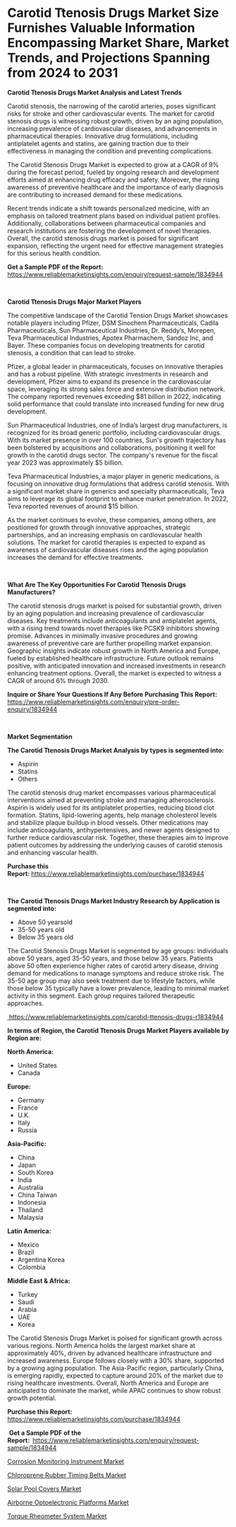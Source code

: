 <p><h1>Carotid Ttenosis Drugs Market Size Furnishes Valuable Information Encompassing Market Share, Market Trends, and Projections Spanning from 2024 to 2031</h1></p><p><strong>Carotid Ttenosis Drugs Market Analysis and Latest Trends</strong></p>
<p><p>Carotid stenosis, the narrowing of the carotid arteries, poses significant risks for stroke and other cardiovascular events. The market for carotid stenosis drugs is witnessing robust growth, driven by an aging population, increasing prevalence of cardiovascular diseases, and advancements in pharmaceutical therapies. Innovative drug formulations, including antiplatelet agents and statins, are gaining traction due to their effectiveness in managing the condition and preventing complications.</p><p>The Carotid Stenosis Drugs Market is expected to grow at a CAGR of 9% during the forecast period, fueled by ongoing research and development efforts aimed at enhancing drug efficacy and safety. Moreover, the rising awareness of preventive healthcare and the importance of early diagnosis are contributing to increased demand for these medications.</p><p>Recent trends indicate a shift towards personalized medicine, with an emphasis on tailored treatment plans based on individual patient profiles. Additionally, collaborations between pharmaceutical companies and research institutions are fostering the development of novel therapies. Overall, the carotid stenosis drugs market is poised for significant expansion, reflecting the urgent need for effective management strategies for this serious health condition.</p></p>
<p><strong>Get a Sample PDF of the Report:&nbsp;</strong> <a href="https://www.reliablemarketinsights.com/enquiry/request-sample/1834944?utm_campaign=1619&utm_medium=2&utm_source=Github&utm_content=ia&utm_term=16102024&utm_id=carotid-ttenosis-drugs">https://www.reliablemarketinsights.com/enquiry/request-sample/1834944</a></p>
<p>&nbsp;</p>
<p><strong>Carotid Ttenosis Drugs Major Market Players</strong></p>
<p><p>The competitive landscape of the Carotid Tension Drugs Market showcases notable players including Pfizer, DSM Sinochem Pharmaceuticals, Cadila Pharmaceuticals, Sun Pharmaceutical Industries, Dr. Reddy’s, Morepen, Teva Pharmaceutical Industries, Apotex Pharmachem, Sandoz Inc, and Bayer. These companies focus on developing treatments for carotid stenosis, a condition that can lead to stroke.</p><p>Pfizer, a global leader in pharmaceuticals, focuses on innovative therapies and has a robust pipeline. With strategic investments in research and development, Pfizer aims to expand its presence in the cardiovascular space, leveraging its strong sales force and extensive distribution network. The company reported revenues exceeding $81 billion in 2022, indicating solid performance that could translate into increased funding for new drug development.</p><p>Sun Pharmaceutical Industries, one of India’s largest drug manufacturers, is recognized for its broad generic portfolio, including cardiovascular drugs. With its market presence in over 100 countries, Sun's growth trajectory has been bolstered by acquisitions and collaborations, positioning it well for growth in the carotid drugs sector. The company's revenue for the fiscal year 2023 was approximately $5 billion.</p><p>Teva Pharmaceutical Industries, a major player in generic medications, is focusing on innovative drug formulations that address carotid stenosis. With a significant market share in generics and specialty pharmaceuticals, Teva aims to leverage its global footprint to enhance market penetration. In 2022, Teva reported revenues of around $15 billion.</p><p>As the market continues to evolve, these companies, among others, are positioned for growth through innovative approaches, strategic partnerships, and an increasing emphasis on cardiovascular health solutions. The market for carotid therapies is expected to expand as awareness of cardiovascular diseases rises and the aging population increases the demand for effective treatments.</p></p>
<p>&nbsp;</p>
<p><strong>What Are The Key Opportunities For Carotid Ttenosis Drugs Manufacturers?</strong></p>
<p><p>The carotid stenosis drugs market is poised for substantial growth, driven by an aging population and increasing prevalence of cardiovascular diseases. Key treatments include anticoagulants and antiplatelet agents, with a rising trend towards novel therapies like PCSK9 inhibitors showing promise. Advances in minimally invasive procedures and growing awareness of preventive care are further propelling market expansion. Geographic insights indicate robust growth in North America and Europe, fueled by established healthcare infrastructure. Future outlook remains positive, with anticipated innovation and increased investments in research enhancing treatment options. Overall, the market is expected to witness a CAGR of around 6% through 2030.</p></p>
<p><strong>Inquire or Share Your Questions If Any Before Purchasing This Report:</strong> <a href="https://www.reliablemarketinsights.com/enquiry/pre-order-enquiry/1834944?utm_campaign=1619&utm_medium=2&utm_source=Github&utm_content=ia&utm_term=16102024&utm_id=carotid-ttenosis-drugs">https://www.reliablemarketinsights.com/enquiry/pre-order-enquiry/1834944</a></p>
<p>&nbsp;</p>
<p><strong>Market Segmentation</strong></p>
<p><strong>The Carotid Ttenosis Drugs Market Analysis by types is segmented into:</strong></p>
<p><ul><li>Aspirin</li><li>Statins</li><li>Others</li></ul></p>
<p><p>The carotid stenosis drug market encompasses various pharmaceutical interventions aimed at preventing stroke and managing atherosclerosis. Aspirin is widely used for its antiplatelet properties, reducing blood clot formation. Statins, lipid-lowering agents, help manage cholesterol levels and stabilize plaque buildup in blood vessels. Other medications may include anticoagulants, antihypertensives, and newer agents designed to further reduce cardiovascular risk. Together, these therapies aim to improve patient outcomes by addressing the underlying causes of carotid stenosis and enhancing vascular health.</p></p>
<p><strong>Purchase this Report:&nbsp;</strong><a href="https://www.reliablemarketinsights.com/purchase/1834944?utm_campaign=1619&utm_medium=2&utm_source=Github&utm_content=ia&utm_term=16102024&utm_id=carotid-ttenosis-drugs">https://www.reliablemarketinsights.com/purchase/1834944</a></p>
<p>&nbsp;</p>
<p><strong>The Carotid Ttenosis Drugs Market Industry Research by Application is segmented into:</strong></p>
<p><ul><li>Above 50 yearsold</li><li>35-50 years old</li><li>Below 35 years old</li></ul></p>
<p><p>The Carotid Stenosis Drugs Market is segmented by age groups: individuals above 50 years, aged 35-50 years, and those below 35 years. Patients above 50 often experience higher rates of carotid artery disease, driving demand for medications to manage symptoms and reduce stroke risk. The 35-50 age group may also seek treatment due to lifestyle factors, while those below 35 typically have a lower prevalence, leading to minimal market activity in this segment. Each group requires tailored therapeutic approaches.</p></p>
<p><a href="https://www.reliablemarketinsights.com/carotid-ttenosis-drugs-r1834944?utm_campaign=1619&utm_medium=2&utm_source=Github&utm_content=ia&utm_term=16102024&utm_id=carotid-ttenosis-drugs">&nbsp;https://www.reliablemarketinsights.com/carotid-ttenosis-drugs-r1834944</a></p>
<p><strong>In terms of Region, the Carotid Ttenosis Drugs Market Players available by Region are:</strong></p>
<p>
    <p> <strong> North America: </strong>
        <ul>
            <li>United States</li>
            <li>Canada</li>
        </ul>
        </p> 
    <p> <strong> Europe: </strong>
        <ul>
            <li>Germany</li>
            <li>France</li>
            <li>U.K.</li>
            <li>Italy</li>
            <li>Russia</li>
        </ul>
        </p> 
    <p> <strong> Asia-Pacific: </strong>
        <ul>
            <li>China</li>
            <li>Japan</li>
            <li>South Korea</li>
            <li>India</li>
            <li>Australia</li>
            <li>China Taiwan</li>
            <li>Indonesia</li>
            <li>Thailand</li>
            <li>Malaysia</li>
        </ul>
        </p> 
    <p> <strong> Latin America: </strong>
        <ul>
            <li>Mexico</li>
            <li>Brazil</li>
            <li>Argentina Korea</li>
            <li>Colombia</li>
        </ul>
        </p> 
    <p> <strong> Middle East & Africa: </strong>
        <ul>
            <li>Turkey</li>
            <li>Saudi</li>
            <li>Arabia</li>
            <li>UAE</li>
            <li>Korea</li>
        </ul>
    </p>
    </p>
<p><p>The Carotid Stenosis Drugs Market is poised for significant growth across various regions. North America holds the largest market share at approximately 40%, driven by advanced healthcare infrastructure and increased awareness. Europe follows closely with a 30% share, supported by a growing aging population. The Asia-Pacific region, particularly China, is emerging rapidly, expected to capture around 20% of the market due to rising healthcare investments. Overall, North America and Europe are anticipated to dominate the market, while APAC continues to show robust growth potential.</p></p>
<p><strong>Purchase this Report: </strong><a href="https://www.reliablemarketinsights.com/purchase/1834944?utm_campaign=1619&utm_medium=2&utm_source=Github&utm_content=ia&utm_term=16102024&utm_id=carotid-ttenosis-drugs">https://www.reliablemarketinsights.com/purchase/1834944</a></p>
<p>&nbsp;<strong>Get a Sample PDF of the Report:&nbsp;&nbsp;</strong><a href="https://www.reliablemarketinsights.com/enquiry/request-sample/1834944?utm_campaign=1619&utm_medium=2&utm_source=Github&utm_content=ia&utm_term=16102024&utm_id=carotid-ttenosis-drugs">https://www.reliablemarketinsights.com/enquiry/request-sample/1834944</a></p>
<p><strong></strong></p>
<p><p><a href="https://github.com/KamrulHadi87/Market-Research-Report-List-1/blob/main/corrosion-monitoring-instrument-market.md?utm_campaign=1619&utm_medium=2&utm_source=Github&utm_content=ia&utm_term=16102024&utm_id=carotid-ttenosis-drugs">Corrosion Monitoring Instrument Market</a></p><p><a href="https://www.linkedin.com/pulse/chloroprene-rubber-timing-belts-market-share-analysis-growth-l6nge?trk=public_post_embed_feed-article-content&utm_campaign=1619&utm_medium=2&utm_source=Github&utm_content=ia&utm_term=16102024&utm_id=carotid-ttenosis-drugs">Chloroprene Rubber Timing Belts Market</a></p><p><a href="https://issuu.com/reportprime-2/docs/solar-pool-covers-market-size-2030._e630275246b121?utm_campaign=1619&utm_medium=2&utm_source=Github&utm_content=ia&utm_term=16102024&utm_id=carotid-ttenosis-drugs">Solar Pool Covers Market</a></p><p><a href="https://www.linkedin.com/pulse/future-trends-global-airborne-optoelectronic-platforms-market-ytlle?trk=public_post_embed_feed-article-content&utm_campaign=1619&utm_medium=2&utm_source=Github&utm_content=ia&utm_term=16102024&utm_id=carotid-ttenosis-drugs">Airborne Optoelectronic Platforms Market</a></p><p><a href="https://www.linkedin.com/pulse/global-torque-rheometer-system-market-size-trends-analysis-regional-iy0lf?utm_campaign=1619&utm_medium=2&utm_source=Github&utm_content=ia&utm_term=16102024&utm_id=carotid-ttenosis-drugs">Torque Rheometer System Market</a></p></p>